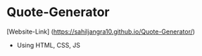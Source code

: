 # Quote-Generator
[Website-Link] (https://sahiljangra10.github.io/Quote-Generator/)
* Using HTML, CSS, JS
